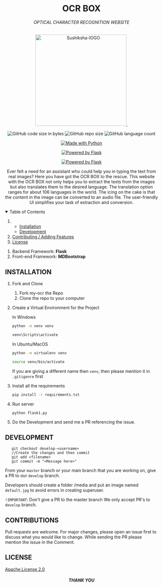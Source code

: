 <h1 align="center">OCR BOX</h1>
<h6 align="center">OPTICAL CHARACTER RECOGNITION WEBSITE</h6>
<p align="center">
    <a href="https://ocr-converter.herokuapp.com/"><img src="https://images-wixmp-ed30a86b8c4ca887773594c2.wixmp.com/f/cf601ddd-b9e7-4948-9f66-ce0616ba3113/d3h5xpa-de4b2557-1968-49c3-abaf-94cb31baa3a2.png?token=eyJ0eXAiOiJKV1QiLCJhbGciOiJIUzI1NiJ9.eyJzdWIiOiJ1cm46YXBwOiIsImlzcyI6InVybjphcHA6Iiwib2JqIjpbW3sicGF0aCI6IlwvZlwvY2Y2MDFkZGQtYjllNy00OTQ4LTlmNjYtY2UwNjE2YmEzMTEzXC9kM2g1eHBhLWRlNGIyNTU3LTE5NjgtNDljMy1hYmFmLTk0Y2IzMWJhYTNhMi5wbmcifV1dLCJhdWQiOlsidXJuOnNlcnZpY2U6ZmlsZS5kb3dubG9hZCJdfQ.JlbgeKzubnKJ6YplIj3yJg3r-CMmnbBSH0s4PNrNi80" alt="Sushiksha-lOGO" border="0" width=300 height=300/>&nbsp; </a>
</p>

<p class="text-center mb-3" align="center">
   <a><img alt="GitHub code size in bytes" src="https://img.shields.io/github/languages/code-size/PrathvirajPrabhu/my-ocr?style=for-the-badge"></a>
   <a><img alt="GitHub repo size" src="https://img.shields.io/github/repo-size/PrathvirajPrabhu/my-ocr?color=F89600&label=Repository%20Size&style=for-the-badge"</a>
   <a><img alt="GitHub language count" src="https://img.shields.io/github/languages/count/PrathvirajPrabhu/my-ocr?style=for-the-badge"</a></p>

<p class="text-center mb-3" align="center">
   <a href="https://ocr-converter.herokuapp.com/"><img src="https://forthebadge.com/images/badges/made-with-python.svg" border="0" title="Made with Python" /></a></p>
<p class="text-center mb-3" align="center">
   <a href="https://pypi.org/project/Flask/"><img alt="Powered by Flask" src="https://img.shields.io/badge/POWERED%20BY-Flask%3D%3D1.1.2-orange"></a>
</p>
<p class="text-center mb-3" align="center">
<a href="http://www.djangoproject.com/"><img src="https://myrusakov.ru/images/articles/python-flask-framework-intro.png" border="0" alt="Powered by Flask" title="Powered by Flask" /></a>
</p>
<p align="center">
    Ever felt a need for an assistant who could help you in typing the text from real images? Here you have got the OCR BOX to the rescue. This website with the OCR BOX not only helps you to extract the texts from the images but also translates them to the desired language. The translation option ranges for about 106 languages in the world. The icing on the cake is that the content in the image can be converted to an audio file. The user-friendly UI simplifies your task of extraction and conversion.
</p>
   
   <!-- TABLE OF CONTENTS -->
   <details open="open">
     <summary>Table of Contents</summary>
     <ol>
       <li>
         <ul>
           <li><a href="#installation">Installation</a></li>
           <li><a href="#development">Development</a></li>
         </ul>
       </li>
       <li><a href="#contributing">Contributing / Adding Features</a></li>
       <li><a href="#license">License</a></li>
     </ol>
   </details>
   
   
   1. Backend Framework: **Flask**
   2. Front-end Framework: **MDBootstrap**
   
   ## INSTALLATION 
   
   1. Fork and Clone
       <ol>
       <li>Fork my-ocr the Repo </li>
       <li>Clone the repo to your computer </li>
       </ol>
   
   2. Create a Virtual Environment for the Project
   
       In Windows
       ```bash
       python -m venv venv
       
       venv\Scripts\activate
       ```
   
       In Ubuntu/MacOS
       ```bash
       python -m virtualenv venv
       
       source venv/bin/activate
       ```
      
      If you are giving a different name then `venv`, then please mention it in `.gitigonre` first
   
   3. Install all the requirements
   
       ```bash
       pip install -r requirements.txt
       ```
    
   4. Run server
       ```bash
       python flask1.py 
       ```
   5. Do the Development and send me a PR referencing the issue.
   
  ## DEVELOPMENT
   
       git checkout develop-<username>
       //Create the changes and then commit
       git add <filename>
       git commit -m "<Message here>"
       
   From your `master` branch or your main branch that you are working on, give a PR to our `develop` branch.

   Developers should create a folder /media and put an image named `default.jpg` to avoid errors in creating superuser.

   `!IMPORTANT`: Don't give a PR to the master branch
   We only accept PR's to `develop` branch.



 ## CONTRIBUTIONS
  Pull requests are welcome. For major changes, please open an issue first to discuss what you would like to change.
  While sending the PR please mention the issue in the Comment.
   
 ## LICENSE
  [Apache License 2.0](https://github.com/PrathvirajPrabhu/my-ocr/blob/master/LICENSE)
   
<h5 align="center">THANK YOU</h5>
